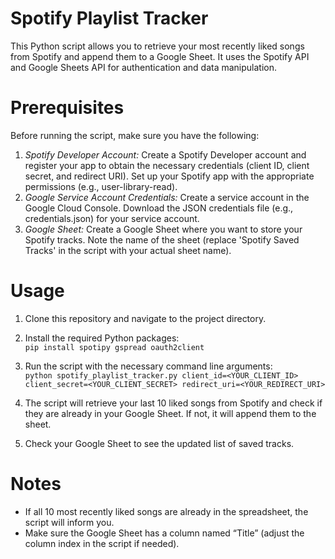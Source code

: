 # Spotify Playlist Tracker
This Python script allows you to retrieve your most recently liked songs from Spotify and append them to a Google Sheet. It uses the Spotify API and Google Sheets API for authentication and data manipulation.

# Prerequisites
Before running the script, make sure you have the following:

1. *Spotify Developer Account:*
Create a Spotify Developer account and register your app to obtain the necessary credentials (client ID, client secret, and redirect URI).
Set up your Spotify app with the appropriate permissions (e.g., user-library-read).
2. *Google Service Account Credentials:*
Create a service account in the Google Cloud Console.
Download the JSON credentials file (e.g., credentials.json) for your service account.
3. *Google Sheet:*
Create a Google Sheet where you want to store your Spotify tracks.
Note the name of the sheet (replace 'Spotify Saved Tracks' in the script with your actual sheet name).

# Usage
1. Clone this repository and navigate to the project directory.
2. Install the required Python packages:
   <br>`pip install spotipy gspread oauth2client`

4. Run the script with the necessary command line arguments:
  <br>`python spotify_playlist_tracker.py client_id=<YOUR_CLIENT_ID> client_secret=<YOUR_CLIENT_SECRET> redirect_uri=<YOUR_REDIRECT_URI>`

5. The script will retrieve your last 10 liked songs from Spotify and check if they are already in your Google Sheet. If not, it will append them to the sheet.
6. Check your Google Sheet to see the updated list of saved tracks.

# Notes
* If all 10 most recently liked songs are already in the spreadsheet, the script will inform you.
* Make sure the Google Sheet has a column named “Title” (adjust the column index in the script if needed).
